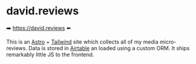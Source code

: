 # david.reviews

➡️ https://david.reviews ⬅️

This is an [Astro](https://astro.build/) + [Tailwind](https://tailwindcss.com/) site which collects all of my media micro-reviews. Data is stored in [Airtable](https://airtable.com/) an loaded using a custom ORM. It ships remarkably little JS to the frontend.
